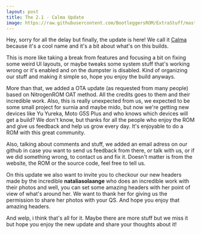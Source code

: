 ```yaml
---
layout: post
title: The 2.1 - Calma Update
image: https://raw.githubusercontent.com/BootleggersROM/ExtraStuff/master/blogstuff/bootleg_21_calma.jpg
---
```


Hey, sorry for all the delay but finally, the update is here! We call it [Calma](https://goo.gl/yn9B2s) because it's a cool name and it's a bit about what's on this builds.

This is more like taking a break from features and focusing a bit on fixing some weird UI layouts, or maybe tweaks some system stuff that's working wrong or it's enabled and on the dumpster is disabled. Kind of organizing our stuff and making it simple so, hope you enjoy the build anyways.

More than that, we added a OTA update (as requested from many people) based on NitrogenROM OAT method. All the credits goes to them and their incredible work. Also, this is really unexpected from us, we expected to be some small project for surnia and maybe mido, but now we're getting new devices like Yu Yureka, Moto G5S Plus and who knows which devices will get a build? We don't know, but thanks for all the people who enjoy the ROM and give us feedback and help us grow every day. It's enjoyable to do a ROM with this great community.

Also, talking about comments and stuff, we added an email adress on our github in case you want to send us feedback from there, or talk with us, or if we did something wrong, to contact us and fix it. Doesn't matter is from the website, the ROM or the source code, feel free to tell us.

On this update we also want to invite you to checkour our new headers made by the incredible **nataliasolaange** who does an incredible work with their photos and well, you can set some amazing headers with her point of view of what's around her. We want to thank her for giving us the permission to share her photos with your QS. And hope you enjoy that amazing headers.

And welp, i think that's all for it. Maybe there are more stuff but we miss it but hope you enjoy the new update and share your thoughts about it!